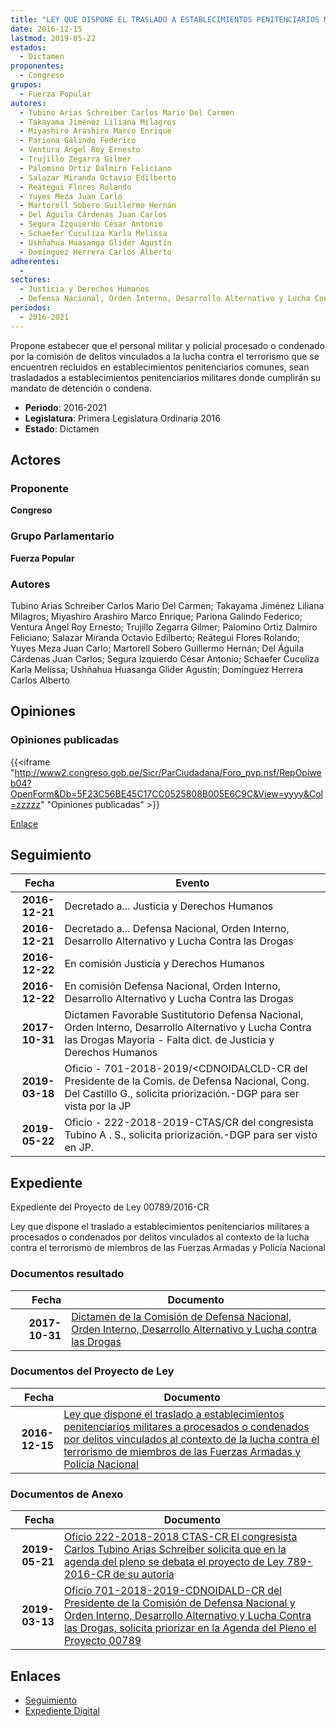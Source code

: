 ```yaml
---
title: "LEY QUE DISPONE EL TRASLADO A ESTABLECIMIENTOS PENITENCIARIOS MILITARES A PROCESADOS O CONDENADOS POR DELITOS VINCULADOS AL CONTEXTO DE LA LUCHA CONTRA EL TERRORISMO DE MIEMBROS DE LAS FUERZAS ARMADAS Y POLICÍA NACIONAL"
date: 2016-12-15
lastmod: 2019-05-22
estados: 
  - Dictamen
proponentes: 
  - Congreso
grupos: 
  - Fuerza Popular
autores: 
  - Tubino Arias Schreiber Carlos Mario Del Carmen
  - Takayama Jiménez Liliana Milagros
  - Miyashiro Arashiro Marco Enrique
  - Pariona Galindo Federico
  - Ventura Ángel Roy Ernesto
  - Trujillo Zegarra Gilmer
  - Palomino Ortiz Dalmiro Feliciano
  - Salazar Miranda Octavio Edilberto
  - Reátegui Flores Rolando
  - Yuyes Meza Juan Carlo
  - Martorell Sobero Guillermo Hernán
  - Del Águila Cárdenas Juan Carlos
  - Segura Izquierdo César Antonio
  - Schaefer Cuculiza Karla Melissa
  - Ushñahua Huasanga Glider Agustín
  - Domínguez Herrera Carlos Alberto
adherentes: 
  - 
sectores: 
  - Justicia y Derechos Humanos
  - Defensa Nacional, Orden Interno, Desarrollo Alternativo y Lucha Contra las Drogas
periodos: 
  - 2016-2021
---
```


Propone estabecer que el personal militar y policial procesado o condenado por la comisión de delitos vinculados a la lucha contra el terrorismo que se encuentren recluidos en establecimientos penitenciarios comunes, sean trasladados a establecimientos penitenciarios militares donde cumplirán su mandato de detención o condena.

- **Periodo**: 2016-2021
- **Legislatura**: Primera Legislatura Ordinaria 2016
- **Estado**: Dictamen

## Actores

### Proponente

**Congreso**

### Grupo Parlamentario

**Fuerza Popular**

### Autores

Tubino Arias Schreiber Carlos Mario Del Carmen; Takayama Jiménez Liliana Milagros; Miyashiro Arashiro Marco Enrique; Pariona Galindo Federico; Ventura Ángel Roy Ernesto; Trujillo Zegarra Gilmer; Palomino Ortiz Dalmiro Feliciano; Salazar Miranda Octavio Edilberto; Reátegui Flores Rolando; Yuyes Meza Juan Carlo; Martorell Sobero Guillermo Hernán; Del Águila Cárdenas Juan Carlos; Segura Izquierdo César Antonio; Schaefer Cuculiza Karla Melissa; Ushñahua Huasanga Glider Agustín; Domínguez Herrera Carlos Alberto


## Opiniones

### Opiniones publicadas

{{<iframe "http://www2.congreso.gob.pe/Sicr/ParCiudadana/Foro_pvp.nsf/RepOpiweb04?OpenForm&Db=5F23C56BE45C17CC0525808B005E6C9C&View=yyyy&Col=zzzzz" "Opiniones publicadas" >}}

[Enlace](http://www2.congreso.gob.pe/Sicr/ParCiudadana/Foro_pvp.nsf/RepOpiweb04?OpenForm&Db=5F23C56BE45C17CC0525808B005E6C9C&View=yyyy&Col=zzzzz)

## Seguimiento

| Fecha | Evento |
|------:|--------|
| **2016-12-21** | Decretado a... Justicia y Derechos Humanos|
| **2016-12-21** | Decretado a... Defensa Nacional, Orden Interno, Desarrollo Alternativo y Lucha Contra las Drogas|
| **2016-12-22** | En comisión Justicia y Derechos Humanos|
| **2016-12-22** | En comisión Defensa Nacional, Orden Interno, Desarrollo Alternativo y Lucha Contra las Drogas|
| **2017-10-31** | Dictamen Favorable Sustitutorio Defensa Nacional, Orden Interno, Desarrollo Alternativo y Lucha Contra las Drogas Mayoria - Falta dict. de Justicia y Derechos Humanos|
| **2019-03-18** | Oficio - 701-2018-2019/<CDNOIDALCLD-CR del Presidente de la Comis. de Defensa Nacional, Cong. Del Castillo G., solicita priorización.-DGP para ser vista por la JP|
| **2019-05-22** | Oficio - 222-2018-2019-CTAS/CR del congresista Tubino A . S., solicita priorización.-DGP para ser visto en JP.|


## Expediente

Expediente del Proyecto de Ley 00789/2016-CR

Ley que dispone el traslado a establecimientos penitenciarios militares a procesados o condenados por delitos vinculados al contexto de la lucha contra el terrorismo de miembros de las Fuerzas Armadas y Policía Nacional


### Documentos resultado

| Fecha | Documento |
|------:|--------|
| **2017-10-31** | [Dictamen de la Comisión de Defensa Nacional, Orden Interno, Desarrollo Alternativo y Lucha contra las Drogas](http://www.leyes.congreso.gob.pe/Documentos/2016_2021/Dictamenes/Proyectos_de_Ley/00789DC07MAY20171031.pdf) |

### Documentos del Proyecto de Ley

| Fecha | Documento |
|------:|--------|
| **2016-12-15** | [Ley que dispone el traslado a establecimientos penitenciarios militares a procesados o condenados por delitos vinculados al contexto de la lucha contra el terrorismo de miembros de las Fuerzas Armadas y Policía Nacional](http://www.leyes.congreso.gob.pe/Documentos/2016_2021/Proyectos_de_Ley_y_de_Resoluciones_Legislativas/PL0078920161215.pdf) |

### Documentos de Anexo

| Fecha | Documento |
|------:|--------|
| **2019-05-21** | [Oficio 222-2018-2018 CTAS-CR El congresista Carlos Tubino Arias Schreiber solicita que en la agenda del pleno se debata el proyecto de Ley 789-2016-CR de su autoría](http://www.leyes.congreso.gob.pe/Documentos/2016_2021/Oficios/Congresistas/OFICIO-222-2018-2019-CTAS-CR.pdf) |
| **2019-03-13** | [Oficio 701-2018-2019-CDNOIDALD-CR del Presidente de la Comisión de Defensa Nacional y Orden Interno, Desarrollo Alternativo y Lucha Contra las Drogas, solicita priorizar en la Agenda del Pleno el Proyecto 00789](http://www.leyes.congreso.gob.pe/Documentos/2016_2021/Oficios/Comisiones_Ordinarias/OFICIO-701-2018-2019-CDNOIDALD-CR.pdf) |

## Enlaces 

- [Seguimiento](http://www2.congreso.gob.pehttp://www2.congreso.gob.pe/Sicr/TraDocEstProc/CLProLey2016.nsf/f7fff46988ca05b1052578e100829cc7/11c8c3e4f8b181890525808b00586453?OpenDocument)
- [Expediente Digital](http://www2.congreso.gob.pehttp://www2.congreso.gob.pe/Sicr/TraDocEstProc/CLProLey2016.nsf/f7fff46988ca05b1052578e100829cc7/11c8c3e4f8b181890525808b00586453?OpenDocument&Click=05257FB7005EB655.eb71d0cf91d8294e05256cdf006b5706/$Body/0.1C6C)
